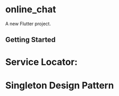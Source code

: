 # online_chat

A new Flutter project.


## Getting Started

# Service Locator:
# Singleton Design Pattern


